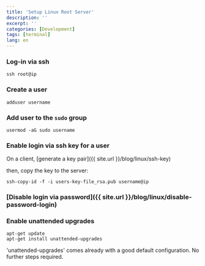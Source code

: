 ```yaml
---
title: 'Setup Linux Root Server'
description: ''
excerpt: ''
categories: [Development]
tags: [terminal]
lang: en
---
```



### Log-in via ssh
```
ssh root@ip
```

### Create a user
```
adduser username
```

### Add user to the `sudo` group
```
usermod -aG sudo username
```

### Enable login via ssh key for a user

On a client, [generate a key pair]({{ site.url }}/blog/linux/ssh-key)

then, copy the key to the server:
```
ssh-copy-id -f -i users-key-file_rsa.pub username@ip
```

### [Disable login via password]({{ site.url }}/blog/linux/disable-password-login)

### Enable unattended upgrades
```
apt-get update
apt-get install unattended-upgrades
```
'unattended-upgrades' comes already with a good default configuration. No further steps required.
